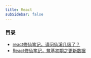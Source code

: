 ```yaml
---
title: React
subSidebar: false
---
```


### 目录

- [react修仙笔记，请问仙溪几级了？](./2022-11-01.md)
- [React修仙笔记，筑基初期之更新数据](./2022-11-12.md)


